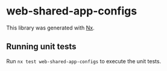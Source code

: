 # web-shared-app-configs

This library was generated with [Nx](https://nx.dev).

## Running unit tests

Run `nx test web-shared-app-configs` to execute the unit tests.
